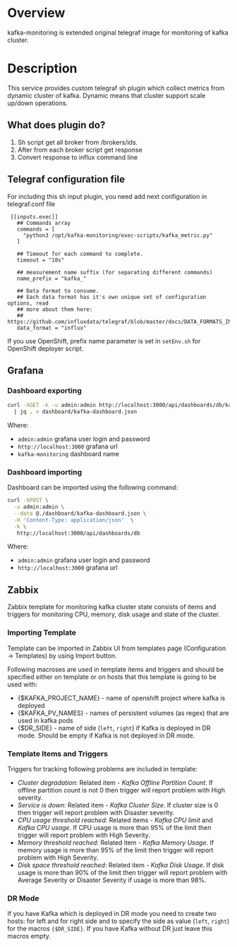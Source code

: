 # Overview
kafka-monitoring is extended original telegraf image for monitoring of kafka cluster.

# Description

This service provides custom telegraf sh plugin which collect metrics from dynamic cluster of kafka.
Dynamic means that cluster support scale up/down operations.

## What does plugin do?

1. Sh script get all broker from <kafka-root>/brokers/ids.
2. After from each broker script get response
3. Convert response to influx command line

## Telegraf configuration file
For including this sh input plugin, you need add next configuration in telegraf.conf file
```
 [[inputs.exec]]
   ## Commands array
   commands = [
     "python3 /opt/kafka-monitoring/exec-scripts/kafka_metric.py"
   ]

   ## Timeout for each command to complete.
   timeout = "10s"

   ## measurement name suffix (for separating different commands)
   name_prefix = "kafka_"

   ## Data format to consume.
   ## Each data format has it's own unique set of configuration options, read
   ## more about them here:
   ## https://github.com/influxdata/telegraf/blob/master/docs/DATA_FORMATS_INPUT.md
   data_format = "influx"
```
If you use OpenShift, prefix name parameter is set in `setEnv.sh` for OpenShift deployer script.

## Grafana
### Dashboard exporting
```bash
curl -XGET -k -u admin:admin http://localhost:3000/api/dashboards/db/kafka-monitoring \
  | jq . > dashboard/kafka-dashboard.json
```

  Where:
   
   * `admin:admin` grafana user login and password
   * `http://localhost:3000` grafana url
   * `kafka-monitoring` dashboard name
 
### Dashboard importing
Dashboard can be imported using the following command:

```bash
curl -XPOST \
  -u admin:admin \
  --data @./dashboard/kafka-dashboard.json \
  -H 'Content-Type: application/json'  \
  -k \
   http://localhost:3000/api/dashboards/db
```
  Where:
   
   * `admin:admin` grafana user login and password
   * `http://localhost:3000` grafana url


## Zabbix
Zabbix template for monitoring kafka cluster state consists of items and triggers for monitoring CPU, memory, disk usage and state of the cluster.

### Importing Template
Template can be imported in Zabbix UI from templates page (Configuration -> Templates) by using Import button.

Following macroses are used in template items and triggers and should be specified either on template or on hosts that this template is going to be used with:
* {$KAFKA_PROJECT_NAME} - name of openshift project where kafka is deployed
* {$KAFKA_PV_NAMES} - names of persistent volumes (as regex) that are used in kafka pods
* {$DR_SIDE} - name of side (`left`, `right`) if Kafka is deployed in DR mode. Should be empty if Kafka is not deployed in DR mode.

### Template Items and Triggers
Triggers for tracking following problems are included in template:
* *Cluster degradation*: Related item - *Kafka Offline Partition Count*. If offline partition count is not 0 then trigger will report problem with High severity.
* *Service is down*: Related item - *Kafka Cluster Size*. If cluster size is 0 then trigger will report problem with Disaster severity.
* *CPU usage threshold reached*: Related items - *Kafka CPU limit* and *Kafka CPU usage*. If CPU usage is more than 95% of the limit then trigger will report problem with High Severity.
* *Memory threshold reached*: Related item - *Kafka Memory Usage*. If memory usage is more than 95% of the limit then trigger will report problem with High Severity.
* *Disk space threshold reached*: Related item - *Kafka Disk Usage*. If disk usage is more than 90% of the limit then trigger will report problem with Average Severity or Disaster Severity if usage is more than 98%.

### DR Mode
If you have Kafka which is deployed in DR mode you need to create two hosts: 
for left and for right side and to specify the side as value (`left`, `right`) for the macros `{$DR_SIDE}`.
If you have Kafka without DR just leave this macros empty.
